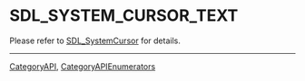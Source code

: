 # SDL_SYSTEM_CURSOR_TEXT

Please refer to [SDL_SystemCursor](SDL_SystemCursor) for details.

----
[CategoryAPI](CategoryAPI), [CategoryAPIEnumerators](CategoryAPIEnumerators)

